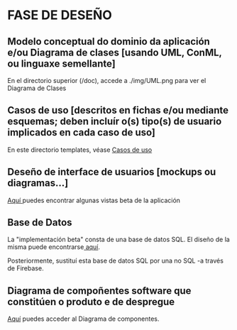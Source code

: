 # FASE DE DESEÑO

## Modelo conceptual do dominio da aplicación e/ou Diagrama de clases [usando UML, ConML, ou linguaxe semellante]

En el directorio superior (/doc), accede a ./img/UML.png para ver el Diagrama de Clases

## Casos de uso [descritos en fichas e/ou mediante esquemas; deben incluír o(s) tipo(s) de usuario implicados en cada caso de uso]

En este directorio templates, véase <a href="../../CasosdeUso.pdf" target="_blank">Casos de uso </a>
 
## Deseño de interface de usuarios [mockups ou diagramas...]

<a href="../../img/Views" target="_blank">Aquí </a> puedes encontrar algunas vistas beta de la aplicación


## Base de Datos

La "implementación beta" consta de una base de datos SQL. El diseño de la misma puede encontrarse<a href="../../img/BaseDatos.png" target="_blank"> aquí</a>. 

Posteriormente, sustituí esta base de datos SQL por una no SQL -a través de Firebase. 

## Diagrama de compoñentes software que constitúen o produto e de despregue

<a href="../../img/DiagramaComponent.png" target="_blank">Aquí</a> puedes acceder al Diagrama de componentes.